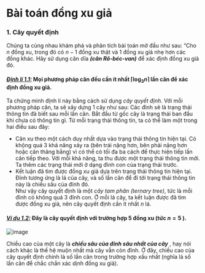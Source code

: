 # Bài toán đồng xu giả 
### 1. Cây quyết định 
Chúng ta cùng nhau khám phá và phân tích bài toán mở đầu như sau: “Cho $n$ đồng xu, trong đó có $n-1$ đồng xu thật và 1 đồng xu giả nhẹ hơn các đồng khác. Hãy sử dụng cân dĩa ***(cân Rô-béc-van)*** để xác định đồng xu giả đó. 
#### *<ins>Định lí 1.1:</ins>* Mọi phương pháp cân đều cần ít nhất $\left\lceil {{{\log }_3}n} \right\rceil$ lần cân để xác định đồng xu giả. 
Ta chứng minh định lí này bằng cách sử dụng *cây quyết định*. Với mỗi phương pháp cân, ta sẽ xây dựng 1 cây như sau: Các đỉnh sẽ là trạng thái thông tin đã biết sau mỗi lần cân. Bắt đầu từ gốc cây là trạng thái ban đầu khi chưa có thông tin gì. Từ mỗi trạng thái thông tin, ta có thể làm một trong hai điều sau đây: 
-	Cân xu theo một cách duy nhất dựa vào trạng thái thông tin hiện tại. Có khộng quá 3 khả năng xảy ra (bên trái nặng hơn, bên phải nặng hơn hoặc cân thăng bằng) vì có thể có tối đa ba cách để thực hiện tiếp lần cân tiếp theo. Với mỗi khả năng, ta thu được một trạng thái thông tin mới. Ta thêm các trạng thái mới ở dạng đỉnh con của trạng thái trước. 
-	Kết luận đã tìm được đồng xu giả dựa trên trạng thái thông tin hiện tại. Đỉnh tương ứng là lá của cây, và số lần cân để đi tới trạng thái thông tin này là chiều sâu của đỉnh đó. <br>
Như vậy cây quyết định là một *cây tam phân (ternary tree)*, tức là mỗi đỉnh có không quá 3 đỉnh con. Ở mỗi lá cây, ta kết luận được đã tìm được đồng xu giả, nên cây quyết định cần ít nhất $n$ lá.
#### *<ins>Ví dụ 1.2:</ins>* Đây là cây quyết định với trường hợp 5 đồng xu (tức $n=5$ ).

![image](https://github.com/MustardLawyer1995/LTTC-LTTCKH/assets/156400720/7a46f667-f34e-4c4d-a35d-f8f6748c0c71)

Chiều cao của một cây là ***chiều sâu của đỉnh sâu nhất của cây*** , hay nói cách khác là thế hệ muộn nhất mà cây vẫn còn đỉnh. Ở đây, chiều cao của cây quyết định chính là số lần cân trong trường hợp xấu nhất (nghĩa là số lần cân để chắc chắn xác dịnh đồng xu giả).
